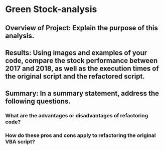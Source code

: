 # Green Stock-analysis

## Overview of Project: Explain the purpose of this analysis.

## Results: Using images and examples of your code, compare the stock performance between 2017 and 2018, as well as the execution times of the original script and the refactored script.

## Summary: In a summary statement, address the following questions.

### What are the advantages or disadvantages of refactoring code?

### How do these pros and cons apply to refactoring the original VBA script?
